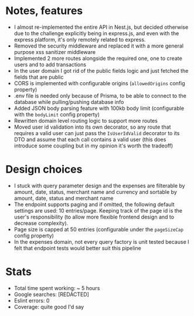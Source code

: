 # Notes, features
- I almost re-implemented the entire API in Nest.js, but decided otherwise due to the challenge explicitly being in express.js, and even with the express platform, it's only remotely related to express.
- Removed the security middleware and replaced it with a more general purpose xss sanitizer middleware
- Implemented 2 more routes alongside the required one, one to create users and to add transactions
- In the user domain I got rid of the public fields logic and just fetched the fields that are public 
- CORS is implemented with configurable origins (`allowedOrigins` config property)
- .env file is needed only because of Prisma, to be able to connect to the database while pulling/pushing database info
- Added JSON body parsing feature with 100kb body limit (configurable with the `bodyLimit` config property)
- Rewritten domain level routing logic to support more routes
- Moved user id validation into its own decorator, so any route that requires a valid user can just pass the `IsUserIdValid` decorator to its DTO and assume that each call contains a valid user (this does introduce some coupling but in my opinion it's worth the tradeoff)
# Design choices
- I stuck with query parameter design and the expenses are filterable by amount, date, status, merchant name and currency and sortable by amount, date, status and merchant name
- The endpoint supports paging and if omitted, the following default settings are used: 10 entries/page. Keeping track of the page id is the user's responsibility (to allow more flexible frontend design and to decrease complexity).
- Page size is capped at 50 entries (configurable under the `pageSizeCap` config property)
- In the expenses domain, not every query factory is unit tested because I felt that endpoint tests would better suit this pipeline

# Stats
- Total time spent working: ~ 5 hours
- Google searches: [REDACTED]
- Eslint errors: 0
- Coverage: quite good I'd say